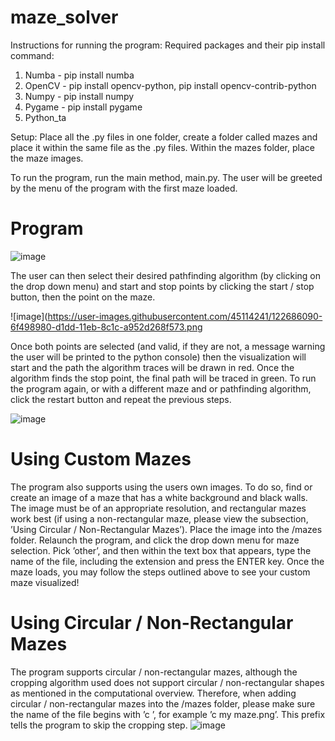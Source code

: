 # maze_solver
Instructions for running the program:
Required packages and their pip install command:
1. Numba - pip install numba
2. OpenCV - pip install opencv-python, pip install opencv-contrib-python
3. Numpy - pip install numpy
4. Pygame - pip install pygame
5. Python_ta

Setup: Place all the .py files in one folder, create a folder called mazes and place it within the same file as the .py
files. Within the mazes folder, place the maze images.

To run the program, run the main method, main.py. The user will be greeted by the menu of the program with
the first maze loaded.

# Program
![image](https://user-images.githubusercontent.com/45114241/122686085-63f65e00-d1dd-11eb-80fe-3303da7d5d9b.png)

The user can then select their desired pathfinding algorithm (by clicking on the drop down menu) and start and
stop points by clicking the start / stop button, then the point on the maze.

![image](https://user-images.githubusercontent.com/45114241/122686090-6f498980-d1dd-11eb-8c1c-a952d268f573.png

Once both points are selected (and valid, if they are not, a message warning the user will be printed to the python
console) then the visualization will start and the path the algorithm traces will be drawn in red. Once the algorithm
finds the stop point, the final path will be traced in green. To run the program again, or with a different maze and
or pathfinding algorithm, click the restart button and repeat the previous steps.

![image](https://user-images.githubusercontent.com/45114241/122686103-825c5980-d1dd-11eb-840e-5605c1fa5ba3.png)

# Using Custom Mazes
The program also supports using the users own images. To do so, find or create an image of a maze that has a white
background and black walls. The image must be of an appropriate resolution, and rectangular mazes work best (if
using a non-rectangular maze, please view the subsection, ’Using Circular / Non-Rectangular Mazes’). Place the
image into the /mazes folder. Relaunch the program, and click the drop down menu for maze selection. Pick ’other’,
and then within the text box that appears, type the name of the file, including the extension and press the ENTER
key. Once the maze loads, you may follow the steps outlined above to see your custom maze visualized!

# Using Circular / Non-Rectangular Mazes
The program supports circular / non-rectangular mazes, although the cropping algorithm used does not support
circular / non-rectangular shapes as mentioned in the computational overview. Therefore, when adding circular /
non-rectangular mazes into the /mazes folder, please make sure the name of the file begins with ’c ’, for example
’c my maze.png’. This prefix tells the program to skip the cropping step.
![image](https://user-images.githubusercontent.com/45114241/122686140-ba639c80-d1dd-11eb-9125-9ea691805ea9.png)






